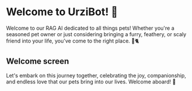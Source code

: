 # Welcome to UrziBot! 🤖

Welcome to our RAG AI dedicated to all things pets! Whether you're a seasoned pet owner or just considering bringing a furry, feathery, or scaly friend into your life, you've come to the right place. 🌱🐈

## Welcome screen

Let's embark on this journey together, celebrating the joy, companionship, and endless love that our pets bring into our lives. Welcome aboard! 🐹
